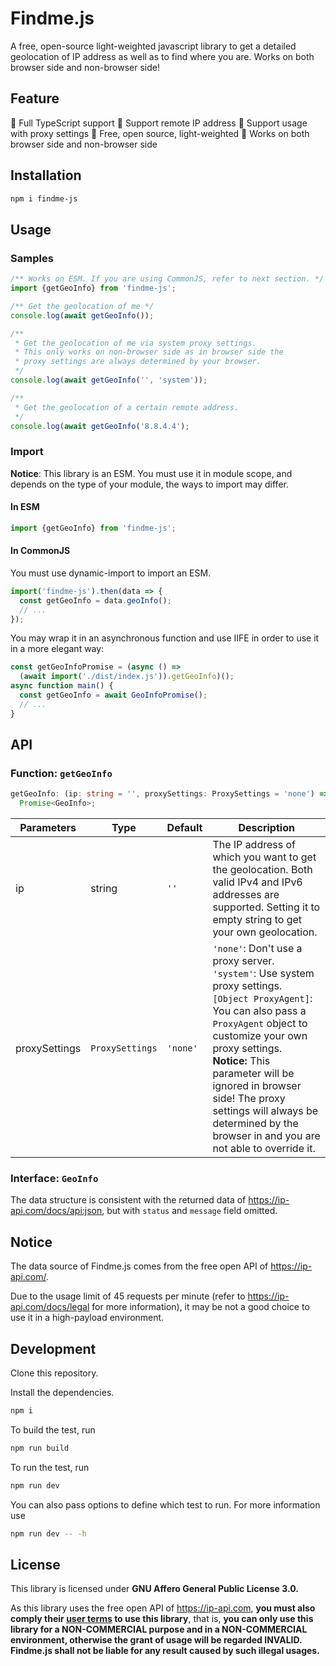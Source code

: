 # Findme.js

A free, open-source light-weighted javascript library to get a detailed geolocation of IP address as well as to find where you are. Works on both browser side and non-browser side!

## Feature

🐰 Full TypeScript support
🐰 Support remote IP address
🐰 Support usage with proxy settings
🐰 Free, open source, light-weighted
🐰 Works on both browser side and non-browser side

## Installation

```bash
npm i findme-js
```

## Usage

### Samples

```javascript
/** Works on ESM. If you are using CommonJS, refer to next section. */
import {getGeoInfo} from 'findme-js';

/** Get the geolocation of me */
console.log(await getGeoInfo());

/**
 * Get the geolocation of me via system proxy settings.
 * This only works on non-browser side as in browser side the
 * proxy settings are always determined by your browser.
 */
console.log(await getGeoInfo('', 'system'));

/**
 * Get the geolocation of a certain remote address.
 */
console.log(await getGeoInfo('8.8.4.4');
```

### Import

**Notice**: This library is an ESM. You must use it in module scope, and depends on the type of your module, the ways to import may differ. 

#### In ESM

```javascript
import {getGeoInfo} from 'findme-js';
```

#### In CommonJS

You must use dynamic-import to import an ESM.

```javascript
import('findme-js').then(data => {
  const getGeoInfo = data.geoInfo();
  // ...
});
```
 

You may wrap it in an asynchronous function and use IIFE in order to use it in a more elegant way:

```javascript
const getGeoInfoPromise = (async () =>
  (await import('./dist/index.js')).getGeoInfo)();
async function main() {
  const getGeoInfo = await GeoInfoPromise();
  // ...
}
```

## API

### Function: `getGeoInfo`

```typescript
getGeoInfo: (ip: string = '', proxySettings: ProxySettings = 'none') =>
  Promise<GeoInfo>;
```

| **Parameters** | **Type**        | **Default** | **Description**                                                                                                                                                                                                                                                                                                                                                   |
| -------------- | --------------- | ----------- | ----------------------------------------------------------------------------------------------------------------------------------------------------------------------------------------------------------------------------------------------------------------------------------------------------------------------------------------------------------------- |
| ip             | string          | `''`        | The IP address of which you want to get the geolocation. Both valid IPv4 and IPv6 addresses are supported. Setting it to empty string to get your own geolocation.                                                                                                                                                                                                |
| proxySettings  | `ProxySettings` | `'none'`    | `'none'`: Don't use a proxy server. <br/> `'system'`: Use system proxy settings. <br/> `[Object ProxyAgent]`: You can also pass a `ProxyAgent` object to customize your own proxy settings. <br/> **Notice:** This parameter will be ignored in browser side! The proxy settings will always be determined by the browser in and you are not able to override it. |

### Interface: `GeoInfo`

The data structure is consistent with the returned data of https://ip-api.com/docs/api:json, but with `status` and `message` field omitted.

## Notice

The data source of Findme.js comes from the free open API of https://ip-api.com/.

Due to the usage limit of 45 requests per minute (refer to https://ip-api.com/docs/legal for more information), it may be not a good choice to use it in a high-payload environment.

## Development

Clone this repository.

Install the dependencies.
```bash
npm i
```

To build the test, run
```bash
npm run build
```

To run the test, run
```bash
npm run dev
```

You can also pass options to define which test to run.
For more information use
```bash
npm run dev -- -h
```


## License

This library is licensed under __GNU Affero General Public License 3.0.__

As this library uses the free open API of https://ip-api.com, **you must also comply their [user terms](https://ip-api.com/docs/legal) to use this library**, that is, **you can only use this library for a NON-COMMERCIAL purpose and in a NON-COMMERCIAL environment, otherwise the grant of usage will be regarded INVALID. Findme.js shall not be liable for any result caused by such illegal usages.**

